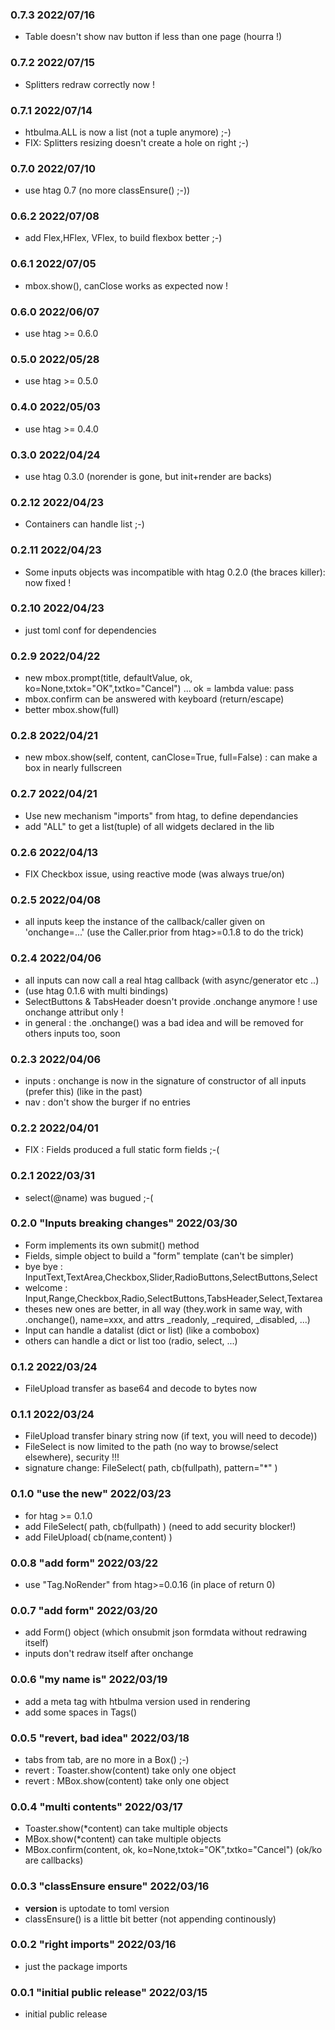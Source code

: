 ### 0.7.3 2022/07/16

 * Table doesn't show nav button if less than one page (hourra !)

### 0.7.2 2022/07/15

 * Splitters redraw correctly now !

### 0.7.1 2022/07/14

 * htbulma.ALL is now a list (not a tuple anymore) ;-)
 * FIX: Splitters resizing doesn't create a hole on right ;-)

### 0.7.0 2022/07/10

 * use htag 0.7 (no more classEnsure() ;-))

### 0.6.2 2022/07/08

 * add Flex,HFlex, VFlex, to build flexbox better ;-)

### 0.6.1 2022/07/05

 * mbox.show(), canClose works as expected now !

### 0.6.0 2022/06/07

 * use htag >= 0.6.0

### 0.5.0 2022/05/28

 * use htag >= 0.5.0

### 0.4.0 2022/05/03

 * use htag >= 0.4.0

### 0.3.0 2022/04/24

 * use htag 0.3.0 (norender is gone, but init+render are backs)

### 0.2.12 2022/04/23

 * Containers can handle list ;-)

### 0.2.11 2022/04/23

 * Some inputs objects was incompatible with htag 0.2.0 (the braces killer): now fixed !

### 0.2.10 2022/04/23

 * just toml conf for dependencies

### 0.2.9 2022/04/22

 * new mbox.prompt(title, defaultValue, ok, ko=None,txtok="OK",txtko="Cancel") ... ok = lambda value: pass
 * mbox.confirm can be answered with keyboard (return/escape)
 * better mbox.show(full)

### 0.2.8 2022/04/21

 * new mbox.show(self, content, canClose=True, full=False) : can make a box in nearly fullscreen

### 0.2.7 2022/04/21

 * Use new mechanism "imports" from htag, to define dependancies
 * add "ALL" to get a list(tuple) of all widgets declared in the lib

### 0.2.6 2022/04/13

 * FIX Checkbox issue, using reactive mode (was always true/on)

### 0.2.5 2022/04/08

 * all inputs keep the instance of the callback/caller given on 'onchange=...'
   (use the Caller.prior from htag>=0.1.8 to do the trick)

### 0.2.4 2022/04/06

 * all inputs can now call a real htag callback (with async/generator etc ..)
 * (use htag 0.1.6 with multi bindings)
 * SelectButtons & TabsHeader doesn't provide .onchange anymore ! use onchange attribut only !
 * in general : the .onchange() was a bad idea and will be removed for others inputs too, soon

### 0.2.3 2022/04/06

 * inputs : onchange is now in the signature of constructor of all inputs (prefer this) (like in the past)
 * nav : don't show the burger if no entries

### 0.2.2 2022/04/01

 * FIX : Fields produced a full static form fields ;-(

### 0.2.1 2022/03/31

 * select(@name) was bugued ;-(

### 0.2.0 "Inputs breaking changes" 2022/03/30

 * Form implements its own submit() method
 * Fields, simple object to build a "form" template (can't be simpler)
 * bye bye : InputText,TextArea,Checkbox,Slider,RadioButtons,SelectButtons,Select
 * welcome : Input,Range,Checkbox,Radio,SelectButtons,TabsHeader,Select,Textarea
 * theses new ones are better, in all way (they.work in same way, with .onchange(), name=xxx, and attrs _readonly, _required, _disabled, ...)
 * Input can handle a datalist (dict or list) (like a combobox)
 * others can handle a dict or list too (radio, select, ...)

### 0.1.2  2022/03/24

 * FileUpload transfer as base64 and decode to bytes now

### 0.1.1  2022/03/24

 * FileUpload transfer binary string now (if text, you will need to decode))
 * FileSelect is now limited to the path (no way to browse/select elsewhere), security !!!
 * signature change: FileSelect( path, cb(fullpath), pattern="*" )

### 0.1.0 "use the new" 2022/03/23

 * for htag >= 0.1.0
 * add FileSelect( path, cb(fullpath) ) (need to add security blocker!)
 * add FileUpload( cb(name,content) )

### 0.0.8 "add form" 2022/03/22

 * use "Tag.NoRender" from htag>=0.0.16 (in place of return 0)

### 0.0.7 "add form" 2022/03/20

 * add Form() object (which onsubmit json formdata without redrawing itself)
 * inputs don't redraw itself after onchange

### 0.0.6 "my name is" 2022/03/19

 * add a meta tag with htbulma version used in rendering
 * add some spaces in Tags()

### 0.0.5 "revert, bad idea" 2022/03/18

 * tabs from tab, are no more in a Box() ;-)
 * revert : Toaster.show(content) take only one object
 * revert : MBox.show(content) take only one object

### 0.0.4 "multi contents" 2022/03/17

 * Toaster.show(*content) can take multiple objects
 * MBox.show(*content) can take multiple objects
 * MBox.confirm(content, ok, ko=None,txtok="OK",txtko="Cancel") (ok/ko are callbacks)

### 0.0.3 "classEnsure ensure" 2022/03/16

 * __version__ is uptodate to toml version
 * classEnsure() is a little bit better (not appending continously)

### 0.0.2 "right imports" 2022/03/16

 * just the package imports

### 0.0.1 "initial public release" 2022/03/15

 * initial public release

